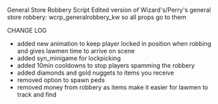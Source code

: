 General Store Robbery Script
Edited version of Wizard's/Perry's general store robbery: wcrp_generalrobbery_kw
so all props go to them 

CHANGE LOG
- added new animation to keep player locked in position when robbing and gives lawmen time to arrive on scene 
- added syn_minigame for lockpicking 
- added 10min cooldowns to stop players spamming the robbery
- added diamonds and gold nuggets to items you receive 
- removed option to spawn peds
- removed money from robbery as items make it easier for lawmen to track and find  